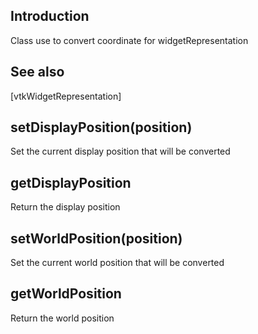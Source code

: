 ## Introduction

Class use to convert coordinate for widgetRepresentation

## See also

[vtkWidgetRepresentation]

## setDisplayPosition(position)

Set the current display position that will be converted

## getDisplayPosition

Return the display position

## setWorldPosition(position)

Set the current world position that will be converted

## getWorldPosition

Return the world position